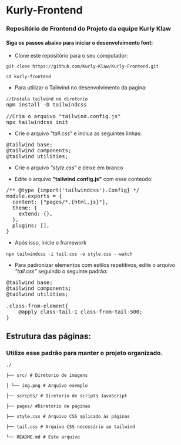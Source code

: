 # Kurly-Frontend

### Repositório de Frontend do Projeto da equipe Kurly Klaw


#### Siga os passos abaixo para iniciar o desenvolvimento font:

- Clone este repositório para o seu computador:

<pre>
<code>git clone https://github.com/Kurly-Klaw/Kurly-Frontend.git

cd kurly-frontend</code>
</pre>

 - Para utilizar o Tailwind no desenvolvimento da pagina:

<pre>
<code>//Instala tailwind no diretorio</code>    
npm install -D tailwindcss 

//Cria o arquivo "tailwind.config.js"
npx tailwindcss init 
</pre>

- Crie o arquivo *"tail.css"* e inclua as seguintes linhas:
<pre>@tailwind base;
@tailwind components;
@tailwind utilities;</pre>

- Crie o arquivo *"style.css"* e deixe em branco

- Edite o arquivo **"tailwind.config.js"** com esse conteúdo:

<pre>
/** @type {import('tailwindcss').Config} */
module.exports = {
  content: ["pages/*.{html,js}"],
  theme: {
    extend: {},
  },
  plugins: [],
}
</pre>
- Após isso, inicie o framework
<pre><code>npx tailwindcss -i tail.css -o style.css --watch</code> 
</pre>


- Para padronizar elementos com estilos repetitivos, edite o arquivo *"tail.css"* seguindo o seguinte padrão:


<pre>
@tailwind base;
@tailwind components;
@tailwind utilities;

.class-from-element{
    @apply class-tail-1 class-from-tail-500;
}
</pre>


 ## Estrutura das páginas:

### Utilize esse padrão para manter o projeto organizado.
 <pre><code>./

├── src/ # Diretorio de imagens

│ └── img.png # Arquivo exemplo

├── scripts/ # Diretorio de scripts JavaScript

├── pages/ #Diretorio de páginas

├── style.css # Arquivo CSS aplicado às páginas

├── tail.css # Arquivo CSS necessário ao tailwind

└── README.md # Este arquivo

</code></pre>
